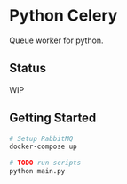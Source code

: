# Python Celery

Queue worker for python.

## Status

WIP

## Getting Started

```bash
# Setup RabbitMQ
docker-compose up

# TODO run scripts
python main.py
```
